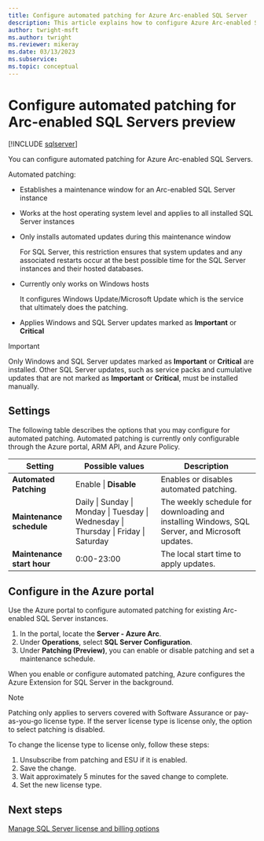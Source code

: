```yaml
---
title: Configure automated patching for Azure Arc-enabled SQL Server
description: This article explains how to configure Azure Arc-enabled SQL Server automated patching.
author: twright-msft
ms.author: twright
ms.reviewer: mikeray
ms.date: 03/13/2023
ms.subservice: 
ms.topic: conceptual 
---
```


# Configure automated patching for Arc-enabled SQL Servers preview

[!INCLUDE [sqlserver](../../includes/applies-to-version/sqlserver.md)]

You can configure automated patching for Azure Arc-enabled SQL Servers.

Automated patching:

- Establishes a maintenance window for an Arc-enabled SQL Server instance
- Works at the host operating system level and applies to all installed SQL Server instances
- Only installs automated updates during this maintenance window 

   For SQL Server, this restriction ensures that system updates and any associated restarts occur at the best possible time for the SQL Server instances and their hosted databases. 

- Currently only works on Windows hosts

   It configures Windows Update/Microsoft Update which is the service that ultimately does the patching. 

- Applies Windows and SQL Server updates marked as **Important** or **Critical**

> [!IMPORTANT]
> Only Windows and SQL Server updates marked as **Important** or **Critical** are installed. Other SQL Server updates, such as service packs and cumulative updates that are not marked as **Important** or **Critical**, must be installed manually.

## Settings

The following table describes the options that you may configure for automated patching. Automated patching is currently only configurable through the Azure portal, ARM API, and Azure Policy.

| Setting | Possible values | Description |
| --- | --- | --- |
| **Automated Patching** |Enable \| **Disable** | Enables or disables automated patching. |
| **Maintenance schedule** | Daily \| Sunday \| Monday \| Tuesday \| Wednesday \| Thursday \| Friday \| Saturday |The weekly schedule for downloading and installing Windows, SQL Server, and Microsoft updates. |
| **Maintenance start hour** |0:00-23:00 |The local start time to apply updates. |

## Configure in the Azure portal

Use the Azure portal to configure automated patching for existing Arc-enabled SQL Server instances.

1. In the portal, locate the **Server - Azure Arc**.
1. Under **Operations**, select **SQL Server Configuration**.
1. Under **Patching (Preview)**, you can enable or disable patching and set a maintenance schedule.

When you enable or configure automated patching, Azure configures the Azure Extension for SQL Server in the background.

> [!NOTE]
> Patching only applies to servers covered with Software Assurance or pay-as-you-go license type. If the server license type is license only, the option to select patching is disabled.
>
> To change the license type to license only, follow these steps:
>
> 1. Unsubscribe from patching and ESU if it is enabled.
> 1. Save the change.
> 1. Wait approximately 5 minutes for the saved change to complete.
> 1. Set the new license type.
>

## Next steps

[Manage SQL Server license and billing options](manage-license-type.md)